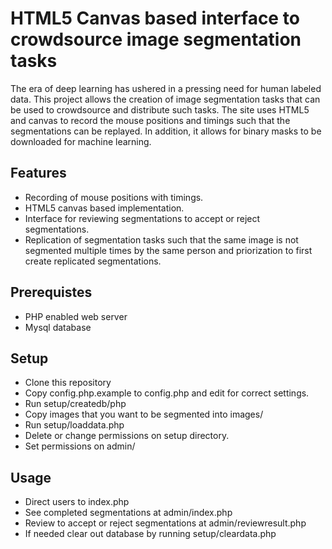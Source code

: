 # HTML5 Canvas based interface to crowdsource image segmentation tasks

The era of deep learning has ushered in a pressing need for human labeled data.
This project allows the creation of image segmentation tasks that can be used
to crowdsource and distribute such tasks. The site uses HTML5 and canvas to record
the mouse positions and timings such that the segmentations can be replayed. In 
addition, it allows for binary masks to be downloaded for machine learning. 

## Features

- Recording of mouse positions with timings.
- HTML5 canvas based implementation.
- Interface for reviewing segmentations to accept or reject segmentations.
- Replication of segmentation tasks such that the same image is not segmented multiple times by the same person and priorization to first create replicated segmentations.

## Prerequistes

- PHP enabled web server
- Mysql database

## Setup

- Clone this repository
- Copy config.php.example to config.php and edit for correct settings.
- Run setup/createdb/php
- Copy images that you want to be segmented into images/
- Run setup/loaddata.php
- Delete or change permissions on setup directory.
- Set permissions on admin/

## Usage

- Direct users to index.php
- See completed segmentations at admin/index.php
- Review to accept or reject segmentations at admin/reviewresult.php
- If needed clear out database by running setup/cleardata.php



